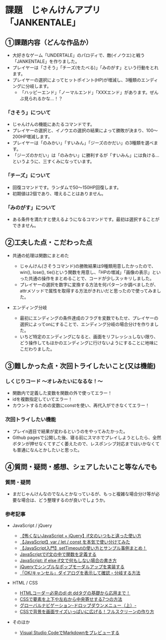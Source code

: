# 課題　じゃんけんアプリ「JANKENTALE」

## ①課題内容（どんな作品か）
- 大好きなゲーム「UNDERTALE」のパロディで、敵(イノウエ)と戦う「JANKENTALE」を作りました。
- プレイヤーは「さそう」「チーズ(をたべる)」「みのがす」という行動をとれます。
- プレイヤーの選択によってヒットポイント(HP)が増減し、3種類のエンディングに分岐します。
  - 「ハッピーエンド」「ノーマルエンド」「XXXエンド」があります。ぜんぶ見られるかな…！？
### 「さそう」について
- じゃんけんの機能にあたるコマンドです。
- プレイヤーの選択と、イノウエの選択の結果によって勝敗が決まり、100〜200HP増減します。
- プレイヤーは「のみかい」「すいみん」「ジーズのかだい」の3種類を選べます。
- 「ジーズのかだい」は「のみかい」に勝利するが「すいみん」には負ける…というように、三すくみになっています。
### 「チーズ」について
  - 回復コマンドです。ランダムで50〜150HP回復します。
  - 初期値は2個であり、増えることはありません。
### 「みのがす」について
  - ある条件を満たすと使えるようになるコマンドです。最初は選択することができません。

## ②工夫した点・こだわった点
- 共通の処理は関数にまとめた
  - じゃんけん(さそうコマンド)の勝敗結果は9種類用意したかったので、win(), lose(), tie()という関数を用意し、「HPの増減」「画像の表示」といった共通の操作をまとめることで、コードが少しスッキリしました。
  - プレイヤーの選択を数字に変換する方法を何パターンか調べましたが、attrメソッドで属性を取得する方法がきれいだと思ったので使ってみました。

- エンディング分岐
  - 最初にエンディングの条件達成のフラグを変数でもたせ、プレイヤーの選択によってonにすることで、エンディング分岐の場合分けを作りました。
  - いちど特定のエンディングになると、画面をリフレッシュしない限り、どう操作してもほかのエンディングに行けないようにすることに地味にこだわりました。

## ③難しかった点・次回トライしたいこと(又は機能)
### しくじりコード 〜オレみたいになるな！〜
- 関数内で定義した変数を関数の外で使ってエラー！
- idを複数指定していてエラー！
- カウントするための変数にconstを使い、再代入ができなくてエラー！

### 次回トライしたい機能
- プレイn週目で結果が変わるというのをやってみたかった。
- Github pagesで公開した後、寝る前にスマホでプレイしようとしたら、全然ボタンが押せなくてすごく萎えたので、レスポンシブ対応まではいかなくても普通になんとかしたいと思った。

## ④質問・疑問・感想、シェアしたいこと等なんでも
### 質問・疑問 
- まだじゃんけんなのでなんとかなっているが、もっと複雑な場合分け等が必要な場合は、どう整理するのが良いでしょうか。

###  参考記事
- JavaScript / jQuery
  - [【怖くないJavaScript + jQuery】if文のいつもと違った使い方](https://blog.8bit.co.jp/?p=13883)
  - [【JavaScript】var / let / const を本気で使い分けてみた](https://qiita.com/cheez921/items/7b57835cb76e70dd0fc4)
  - [【JavaScript入門】setTimeoutの使い方とサンプル事例まとめ！](https://www.sejuku.net/blog/24540)
  - [JavaScriptでif文の中で関数を定義する](https://kimizuka.hatenablog.com/entry/2015/05/05/000000)
  - [JavaScript: if else if文で何もしない場合の書き方](https://step-learn.com/article/javascript/168-if-nothing.html)
  - [jQueryでシンプルなポップモーダルアップを実装する](https://mgmgblog.com/?p=641)
  - [「OK/キャンセル」ダイアログを表示して確認・分岐する方法](https://www.nishishi.com/javascript-tips/confirm-dialog.html)

- HTML / CSS
  - [HTMLコーダー必見のdl dt ddタグの基礎から応用まで！](https://ferret-plus.com/5063?page=2)
  - [CSSで要素を上下や左右から中央寄せする7つの方法](https://www.granfairs.com/blog/staff/centering-by-css)
  - [グローバルナビゲーション-ドロップダウンメニュー（上）-](https://coco-factory.jp/ugokuweb/move01/5-1-1/)
  - [CSSで背景を画面サイズいっぱいに広げる！フルスクリーンの作り方](https://jajaaan.co.jp/css/css-full-screen/)
  
- そのほか
  - [Visual Studio CodeでMarkdownをプレビューする](https://qiita.com/k_maki/items/d2ed604ac967e029c9a9)
